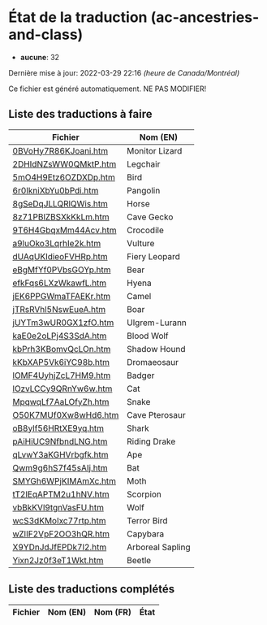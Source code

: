 # État de la traduction (ac-ancestries-and-class)

 * **aucune**: 32


Dernière mise à jour: 2022-03-29 22:16 *(heure de Canada/Montréal)*

Ce fichier est généré automatiquement. NE PAS MODIFIER!
## Liste des traductions à faire

| Fichier   | Nom (EN)    |
|-----------|-------------|
|[0BVoHy7R86KJoani.htm](ac-ancestries-and-class/0BVoHy7R86KJoani.htm)|Monitor Lizard|
|[2DHIdNZsWW0QMktP.htm](ac-ancestries-and-class/2DHIdNZsWW0QMktP.htm)|Legchair|
|[5mO4H9Etz6OZDXDp.htm](ac-ancestries-and-class/5mO4H9Etz6OZDXDp.htm)|Bird|
|[6r0IkniXbYu0bPdi.htm](ac-ancestries-and-class/6r0IkniXbYu0bPdi.htm)|Pangolin|
|[8gSeDqJLLQRlQWis.htm](ac-ancestries-and-class/8gSeDqJLLQRlQWis.htm)|Horse|
|[8z71PBlZBSXkKkLm.htm](ac-ancestries-and-class/8z71PBlZBSXkKkLm.htm)|Cave Gecko|
|[9T6H4GbqxMm44Acv.htm](ac-ancestries-and-class/9T6H4GbqxMm44Acv.htm)|Crocodile|
|[a9luOko3LqrhIe2k.htm](ac-ancestries-and-class/a9luOko3LqrhIe2k.htm)|Vulture|
|[dUAqUKIdieoFVHRp.htm](ac-ancestries-and-class/dUAqUKIdieoFVHRp.htm)|Fiery Leopard|
|[eBgMfYf0PVbsGOYp.htm](ac-ancestries-and-class/eBgMfYf0PVbsGOYp.htm)|Bear|
|[efkFqs6LXzWkawfL.htm](ac-ancestries-and-class/efkFqs6LXzWkawfL.htm)|Hyena|
|[jEK6PPGWmaTFAEKr.htm](ac-ancestries-and-class/jEK6PPGWmaTFAEKr.htm)|Camel|
|[jTRsRVhl5NswEueA.htm](ac-ancestries-and-class/jTRsRVhl5NswEueA.htm)|Boar|
|[jUYTm3wUR0GX1zfO.htm](ac-ancestries-and-class/jUYTm3wUR0GX1zfO.htm)|Ulgrem-Lurann|
|[kaE0e2oLPj4S3SdA.htm](ac-ancestries-and-class/kaE0e2oLPj4S3SdA.htm)|Blood Wolf|
|[kbPrh3KBomvQcLOn.htm](ac-ancestries-and-class/kbPrh3KBomvQcLOn.htm)|Shadow Hound|
|[kKbXAP5Vk6iYC98b.htm](ac-ancestries-and-class/kKbXAP5Vk6iYC98b.htm)|Dromaeosaur|
|[lOMF4UyhjZcL7HM9.htm](ac-ancestries-and-class/lOMF4UyhjZcL7HM9.htm)|Badger|
|[lOzvLCCy9QRnYw6w.htm](ac-ancestries-and-class/lOzvLCCy9QRnYw6w.htm)|Cat|
|[MpqwqLf7AaLOfyZh.htm](ac-ancestries-and-class/MpqwqLf7AaLOfyZh.htm)|Snake|
|[O50K7MUf0Xw8wHd6.htm](ac-ancestries-and-class/O50K7MUf0Xw8wHd6.htm)|Cave Pterosaur|
|[oB8ylf56HRtXE9yq.htm](ac-ancestries-and-class/oB8ylf56HRtXE9yq.htm)|Shark|
|[pAiHiUC9NfbndLNG.htm](ac-ancestries-and-class/pAiHiUC9NfbndLNG.htm)|Riding Drake|
|[qLvwY3aKGHVrbgfk.htm](ac-ancestries-and-class/qLvwY3aKGHVrbgfk.htm)|Ape|
|[Qwm9g6hS7f45sAIj.htm](ac-ancestries-and-class/Qwm9g6hS7f45sAIj.htm)|Bat|
|[SMYGh6WPjKIMAmXc.htm](ac-ancestries-and-class/SMYGh6WPjKIMAmXc.htm)|Moth|
|[tT2lEqAPTM2u1hNV.htm](ac-ancestries-and-class/tT2lEqAPTM2u1hNV.htm)|Scorpion|
|[vbBkKVl9tgnVasFU.htm](ac-ancestries-and-class/vbBkKVl9tgnVasFU.htm)|Wolf|
|[wcS3dKMoIxc77rtp.htm](ac-ancestries-and-class/wcS3dKMoIxc77rtp.htm)|Terror Bird|
|[wZlIF2VpF2OO3hQR.htm](ac-ancestries-and-class/wZlIF2VpF2OO3hQR.htm)|Capybara|
|[X9YDnJdJfEPDk7l2.htm](ac-ancestries-and-class/X9YDnJdJfEPDk7l2.htm)|Arboreal Sapling|
|[Yixn2Jz0f3eT1Wkt.htm](ac-ancestries-and-class/Yixn2Jz0f3eT1Wkt.htm)|Beetle|

## Liste des traductions complétés

| Fichier   | Nom (EN)    | Nom (FR)    | État |
|-----------|-------------|-------------|:----:|
